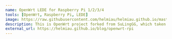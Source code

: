 ```yaml
---
name: OpenWrt LEDE for Raspberry Pi 1/2/3/4
tools: [OpenWrt, Raspberry Pi, LEDE]
image: https://raw.githubusercontent.com/helmiau/helmiau.github.io/master/images/openwrt-rpi.png
description: This is OpenWrt project forked from SuLingGG, which taken from coolsnowwolf/lede repo and I add my additions there. Compiled daily by using GitHub Actions.
external_url: https://helmiau.github.io/blog/openwrt-rpi
---
```

